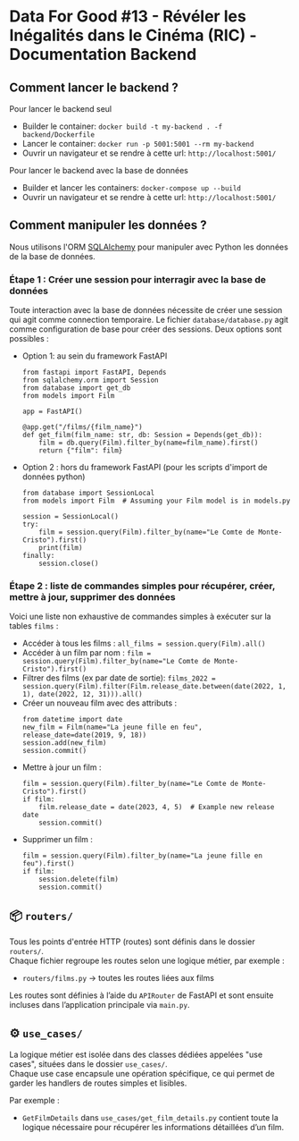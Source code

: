 # Data For Good #13 - Révéler les Inégalités dans le Cinéma (RIC) - Documentation Backend

## Comment lancer le backend ?

Pour lancer le backend seul
* Builder le container: `docker build -t my-backend . -f backend/Dockerfile`
* Lancer le container: `docker run -p 5001:5001 --rm my-backend`
* Ouvrir un navigateur et se rendre à cette url: `http://localhost:5001/`

Pour lancer le backend avec la base de données
* Builder et lancer les containers: `docker-compose up --build`
* Ouvrir un navigateur et se rendre à cette url: `http://localhost:5001/`

## Comment manipuler les données ?

Nous utilisons l'ORM [SQLAlchemy](https://docs.sqlalchemy.org/en/20/) pour manipuler avec Python les données de la base de données.

### Étape 1 : Créer une session pour interragir avec la base de données
Toute interaction avec la base de données nécessite de créer une session qui agit comme connection temporaire.
Le fichier `database/database.py` agit comme configuration de base pour créer des sessions.
Deux options sont possibles :
* Option 1: au sein du framework FastAPI
    ```
    from fastapi import FastAPI, Depends
    from sqlalchemy.orm import Session
    from database import get_db
    from models import Film

    app = FastAPI()

    @app.get("/films/{film_name}")
    def get_film(film_name: str, db: Session = Depends(get_db)):
        film = db.query(Film).filter_by(name=film_name).first()
        return {"film": film}
    ```

* Option 2 : hors du framework FastAPI (pour les scripts d'import de données python) 
    ```
    from database import SessionLocal
    from models import Film  # Assuming your Film model is in models.py

    session = SessionLocal()
    try:
        film = session.query(Film).filter_by(name="Le Comte de Monte-Cristo").first()
        print(film)
    finally:
        session.close()
    ```

### Étape 2 : liste de commandes simples pour récupérer, créer, mettre à jour, supprimer des données
Voici une liste non exhaustive de commandes simples à exécuter sur la tables `films` :
* Accéder à tous les films :
    `all_films = session.query(Film).all()`
* Accéder à un film par nom : 
    `film = session.query(Film).filter_by(name="Le Comte de Monte-Cristo").first()`
* Filtrer des films (ex par date de sortie): 
    `films_2022 = session.query(Film).filter(Film.release_date.between(date(2022, 1, 1), date(2022, 12, 31))).all()`
* Créer un nouveau film avec des attributs :
    ```
    from datetime import date
    new_film = Film(name="La jeune fille en feu", release_date=date(2019, 9, 18))
    session.add(new_film)
    session.commit()
    ```
* Mettre à jour un film :
    ```
    film = session.query(Film).filter_by(name="Le Comte de Monte-Cristo").first()
    if film:
        film.release_date = date(2023, 4, 5)  # Example new release date
        session.commit()
    ```
* Supprimer un film :
    ```
    film = session.query(Film).filter_by(name="La jeune fille en feu").first()
    if film:
        session.delete(film)
        session.commit()
    ```

## 📦 `routers/`

Tous les points d'entrée HTTP (routes) sont définis dans le dossier `routers/`.  
Chaque fichier regroupe les routes selon une logique métier, par exemple :

- `routers/films.py` → toutes les routes liées aux films

Les routes sont définies à l’aide du `APIRouter` de FastAPI et sont ensuite incluses dans l’application principale via `main.py`.

## ⚙️ `use_cases/`

La logique métier est isolée dans des classes dédiées appelées "use cases", situées dans le dossier `use_cases/`.  
Chaque use case encapsule une opération spécifique, ce qui permet de garder les handlers de routes simples et lisibles.

Par exemple :
- `GetFilmDetails` dans `use_cases/get_film_details.py` contient toute la logique nécessaire pour récupérer les informations détaillées d’un film.
